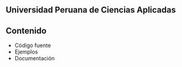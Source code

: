 ## Universidad Peruana de Ciencias Aplicadas


## Contenido
- Código fuente
- Ejemplos
- Documentación
